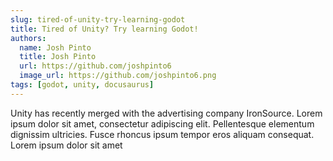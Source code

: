 ```yaml
---
slug: tired-of-unity-try-learning-godot
title: Tired of Unity? Try learning Godot!
authors:
  name: Josh Pinto
  title: Josh Pinto
  url: https://github.com/joshpinto6
  image_url: https://github.com/joshpinto6.png
tags: [godot, unity, docusaurus]
---
```


Unity has recently merged with the advertising company IronSource. 
Lorem ipsum dolor sit amet, consectetur adipiscing elit. Pellentesque elementum dignissim ultricies. Fusce rhoncus ipsum tempor eros aliquam consequat. Lorem ipsum dolor sit amet
